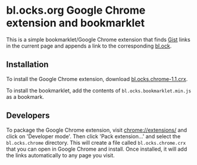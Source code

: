 bl.ocks.org Google Chrome extension and bookmarklet
===================================================

This is a simple bookmarklet/Google Chrome extension that finds [Gist][1] links
in the current page and appends a link to the corresponding [bl.ock][2].

[1]: http://gist.github.com/
[2]: http://bl.ocks.org/

Installation
------------

To install the Google Chrome extension, download [bl.ocks.chrome-1.1.crx][extension].

To install the bookmarklet, add the contents of `bl.ocks.bookmarklet.min.js` as
a bookmark.

[extension]: http://github.com/downloads/jasondavies/bl.ocks.chrome/bl.ocks.chrome-1.1.crx

Developers
----------

To package the Google Chrome extension, visit <chrome://extensions/> and click
on 'Developer mode'.  Then click 'Pack extension...' and select the
`bl.ocks.chrome` directory.  This will create a file called
`bl.ocks.chrome.crx` that you can open in Google Chrome and install.  Once
installed, it will add the links automatically to any page you visit.
